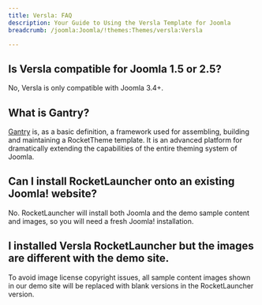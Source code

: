 ```yaml
---
title: Versla: FAQ
description: Your Guide to Using the Versla Template for Joomla
breadcrumb: /joomla:Joomla/!themes:Themes/versla:Versla

---
```


## Is Versla compatible for Joomla 1.5 or 2.5?

No, Versla is only compatible with Joomla 3.4+.

## What is Gantry?

[Gantry][gantry] is, as a basic definition, a framework used for assembling, building and maintaining a RocketTheme template. It is an advanced platform for dramatically extending the capabilities of the entire theming system of Joomla.

## Can I install RocketLauncher onto an existing Joomla! website?

No. RocketLauncher will install both Joomla and the demo sample content and images, so you will need a fresh Joomla! installation.

## I installed Versla RocketLauncher but the images are different with the demo site.

To avoid image license copyright issues, all sample content images shown in our demo site will be replaced with blank versions in the RocketLauncher version.

[gantry]: http://gantry.org/
[forum]: http://www.rockettheme.com/forum/joomla-template-versla
[roksprocket]: http://www.rockettheme.com/joomla/extensions/roksprocket